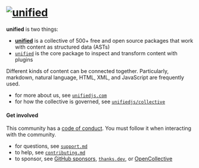 # [![unified][githubusercontent-logo]][github-unified]

**unified** is two things:

* **[unified][unifiedjs]**
  is a collective of 500+ free and open source packages
  that work with content as structured data (ASTs)
* [`unified`][github-unified]
  is the core package to inspect and transform content with plugins

Different kinds of content can be connected together.
Particularly,
markdown,
natural language,
HTML,
XML, and
JavaScript
are frequently used.

* for more about us,
  see [`unifiedjs.com`][unifiedjs]
* for how the collective is governed,
  see [`unifiedjs/collective`][github-unified-collective]

#### Get involved

This community has a [code of conduct][github-health-code-of-conduct].
You must follow it when interacting with the community.

* for questions,
  see [`support.md`][github-health-support]
* to help,
  see [`contributing.md`][github-health-contributing]
* to sponsor,
  see [GitHub sponsors][github-sponsors],
  [`thanks.dev`][thanks],
  or [OpenCollective][]

[github-health-code-of-conduct]: https://github.com/unifiedjs/.github/blob/main/code-of-conduct.md

[github-health-contributing]: https://github.com/unifiedjs/.github/blob/main/contributing.md

[github-health-support]: https://github.com/unifiedjs/.github/blob/main/support.md

[github-unified]: https://github.com/unifiedjs/unified

[github-unified-collective]: https://github.com/unifiedjs/collective

[opencollective]: https://opencollective.com/unified

[thanks]: https://thanks.dev

[github-sponsors]: https://github.com/sponsors/unifiedjs

[githubusercontent-logo]: https://raw.githubusercontent.com/unifiedjs/unified/93862e5/logo.svg?sanitize=true

[unifiedjs]: https://unifiedjs.com
